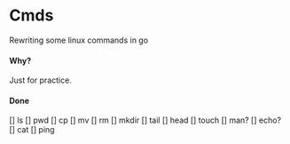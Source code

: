 # Cmds
Rewriting some linux commands in go

#### Why?
Just for practice.

#### Done
[] ls
[] pwd
[] cp
[] mv
[] rm
[] mkdir
[] tail
[] head
[] touch
[] man?
[] echo?
[] cat
[] ping